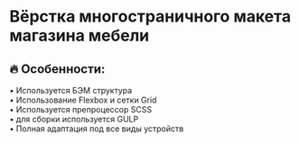# Вёрстка многостраничного макета магазина мебели <br/>

## 🔥 Особенности: <br/>
• Используется БЭМ структура <br/>
• Использование Flexbox и сетки Grid <br/>
• Используется препроцессор SCSS <br/>
• для сборки используется GULP <br/>
• Полная адаптация под все виды устройств <br/>
 
